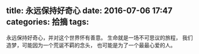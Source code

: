 title: 永远保持好奇心
date: 2016-07-06 17:47
categories: 拾摘
tags:
---

永远保持好奇心，并对这个世界怀有善意。
生命就是一场不可思议的旅程，
我们造梦，可能因为一个荒诞不羁的念头，
也可能是为了一个最最心爱的人。
